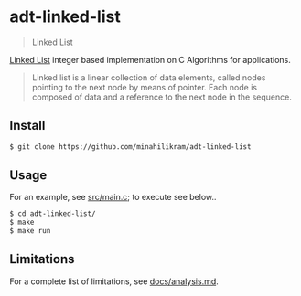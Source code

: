 # adt-linked-list

> Linked List

[Linked List](https://en.wikipedia.org/wiki/Linked_list) integer based implementation on C Algorithms for applications.

> Linked list is a linear collection of data elements, called nodes pointing to the next node by means of pointer. Each node is composed of data and a reference to the next node in the sequence.

## Install

```sh
$ git clone https://github.com/minahilikram/adt-linked-list
```

## Usage

For an example, see [src/main.c](https://github.com/minahilikram/adt-linked-list/blob/master/src/main.c); to execute see below..

```sh
$ cd adt-linked-list/
$ make
$ make run
```

## Limitations

For a complete list of limitations, see [docs/analysis.md](https://github.com/minahilikram/adt-linked-list/blob/master/docs/analysis.md).
